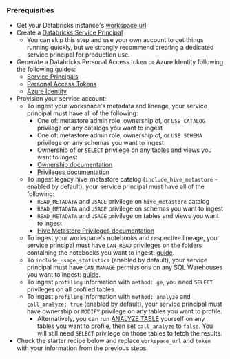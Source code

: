 ### Prerequisities
- Get your Databricks instance's [workspace url](https://docs.databricks.com/workspace/workspace-details.html#workspace-instance-names-urls-and-ids)
- Create a [Databricks Service Principal](https://docs.databricks.com/administration-guide/users-groups/service-principals.html#what-is-a-service-principal)
  + You can skip this step and use your own account to get things running quickly,
  but we strongly recommend creating a dedicated service principal for production use.
- Generate a Databricks Personal Access token or Azure Identity following the following guides:
  + [Service Principals](https://docs.databricks.com/administration-guide/users-groups/service-principals.html#personal-access-tokens)
  + [Personal Access Tokens](https://docs.databricks.com/dev-tools/auth.html#databricks-personal-access-tokens)
  + [Azure Identity](https://learn.microsoft.com/en-us/python/api/azure-identity/azure.identity.environmentcredential?view=azure-python)
- Provision your service account:
  + To ingest your workspace's metadata and lineage, your service principal must have all of the following:
    * One of: metastore admin role, ownership of, or `USE CATALOG` privilege on any catalogs you want to ingest
    * One of: metastore admin role, ownership of, or `USE SCHEMA` privilege on any schemas you want to ingest
    * Ownership of or `SELECT` privilege on any tables and views you want to ingest
    * [Ownership documentation](https://docs.databricks.com/data-governance/unity-catalog/manage-privileges/ownership.html)
    * [Privileges documentation](https://docs.databricks.com/data-governance/unity-catalog/manage-privileges/privileges.html)
  + To ingest legacy hive_metastore catalog (`include_hive_metastore` - enabled by default), your service principal must have all of the following:
    * `READ_METADATA` and `USAGE` privilege on `hive_metastore` catalog
    * `READ_METADATA` and `USAGE` privilege on schemas you want to ingest
    * `READ_METADATA` and `USAGE` privilege on tables and views you want to ingest
    * [Hive Metastore Privileges documentation](https://docs.databricks.com/en/sql/language-manual/sql-ref-privileges-hms.html)
  + To ingest your workspace's notebooks and respective lineage, your service principal must have `CAN_READ` privileges on the folders containing the notebooks you want to ingest: [guide](https://docs.databricks.com/en/security/auth-authz/access-control/workspace-acl.html#folder-permissions).
  + To `include_usage_statistics` (enabled by default), your service principal must have `CAN_MANAGE` permissions on any SQL Warehouses you want to ingest: [guide](https://docs.databricks.com/security/auth-authz/access-control/sql-endpoint-acl.html).
  + To ingest `profiling` information with `method: ge`, you need `SELECT` privileges on all profiled tables.
  + To ingest `profiling` information with `method: analyze` and `call_analyze: true` (enabled by default), your service principal must have ownership or `MODIFY` privilege on any tables you want to profile.
    * Alternatively, you can run [ANALYZE TABLE](https://docs.databricks.com/sql/language-manual/sql-ref-syntax-aux-analyze-table.html) yourself on any tables you want to profile, then set `call_analyze` to `false`.
    You will still need `SELECT` privilege on those tables to fetch the results.
- Check the starter recipe below and replace `workspace_url` and `token` with your information from the previous steps.
